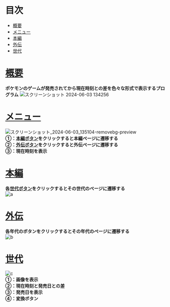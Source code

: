 # 目次
- [概要](#概要)
- [メニュー](#メニュー)
- [本編](#本編)
- [外伝](#外伝)
- [世代](#世代)
# [概要](#概要)
**ポケモンのゲームが発売されてから現在時刻との差を色々な形式で表示するプログラム**
![スクリーンショット 2024-06-03 134256](https://github.com/yoichi-project01/poke-generation/assets/98115836/9dc6591a-e024-489d-9519-e6bf6f3854ed)
# [メニュー](#メニュー)
![スクリーンショット_2024-06-03_135104-removebg-preview](https://github.com/yoichi-project01/poke-generation/assets/98115836/41111adf-6018-4b3b-bd59-47560d92ad6a)  
**①：[本編ボタン](#本編)をクリックすると本編ページに遷移する  
②：[外伝ボタン](#外伝)をクリックすると外伝ページに遷移する  
③：現在時刻を表示**
# [本編](#本編)
**各[世代ボタン](#世代)をクリックするとその世代のページに遷移する**  
![a](https://github.com/yoichi-project01/poke-generation/assets/98115836/61ae0f12-6b02-42be-bae2-745a4c0a13e2)  
# [外伝](#外伝) 
**各年代のボタンをクリックするとその年代のページに遷移する**  
![b](https://github.com/yoichi-project01/poke-generation/assets/98115836/a1135030-29b0-4969-a9df-a7816bedd0d1) 
# [世代](#世代)
![c](https://github.com/yoichi-project01/poke-generation/assets/98115836/cec17299-753a-485d-80cb-eb52d45b3714)  
**①：画像を表示  
②：現在時刻と発売日との差  
③：発売日を表示  
④：変換ボタン**
